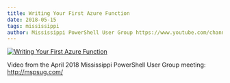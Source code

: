 ```yaml
---
title: Writing Your First Azure Function
date: 2018-05-15
tags: mississippi
author: Mississippi PowerShell User Group https://www.youtube.com/channel/UC7Eje7Fw3rYW3wpoyli492g
---
```


[![Writing Your First Azure Function](https://i1.ytimg.com/vi/DXWnisz7I64/hqdefault.jpg "Writing Your First Azure Function")](https://www.youtube.com/watch?v=DXWnisz7I64)

Video from the April 2018 Mississippi PowerShell User Group meeting: http://mspsug.com/
